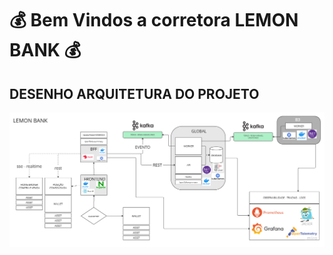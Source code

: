 # 💰 Bem Vindos a corretora LEMON BANK 💰

## DESENHO ARQUITETURA DO PROJETO

![alt text](image-1.png)
